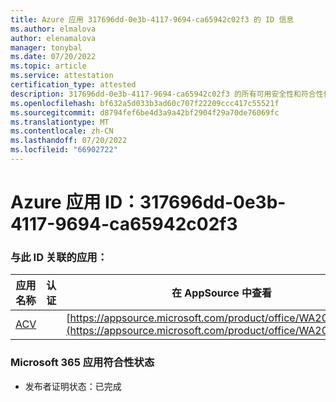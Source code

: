 ```yaml
---
title: Azure 应用 317696dd-0e3b-4117-9694-ca65942c02f3 的 ID 信息
ms.author: elmalova
author: elenamalova
manager: tonybal
ms.date: 07/20/2022
ms.topic: article
ms.service: attestation
certification_type: attested
description: 317696dd-0e3b-4117-9694-ca65942c02f3 的所有可用安全性和符合性信息。
ms.openlocfilehash: bf632a5d033b3ad60c707f22209ccc417c55521f
ms.sourcegitcommit: d8794fef6be4d3a9a42bf2904f29a70de76069fc
ms.translationtype: MT
ms.contentlocale: zh-CN
ms.lasthandoff: 07/20/2022
ms.locfileid: "66902722"
---
```

# <a name="azure-app-id-317696dd-0e3b-4117-9694-ca65942c02f3"></a>Azure 应用 ID：317696dd-0e3b-4117-9694-ca65942c02f3


### <a name="apps-associated-with-this-id"></a>与此 ID 关联的应用：
| **应用名称** | **认证** | **在 AppSource 中查看** |
|--------------|---------------|-----------------------|
| [ACV](../forward/WA200004237.md) |  | [https://appsource.microsoft.com/product/office/WA200004237](https://appsource.microsoft.com/product/office/WA200004237) |

### <a name="microsoft-365-app-compliance-status"></a>Microsoft 365 应用符合性状态
- 发布者证明状态：已完成
